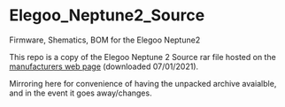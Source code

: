 # Elegoo_Neptune2_Source
Firmware, Shematics, BOM for the Elegoo Neptune2

This repo is a copy of the Elegoo Neptune 2 Source rar file hosted on the
[manufacturers web page](https://www.elegoo.com/pages/3d-printing-user-support) (downloaded 07/01/2021).  

Mirroring here for convenience of having the unpacked archive avaialble, and in the event it goes away/changes.
